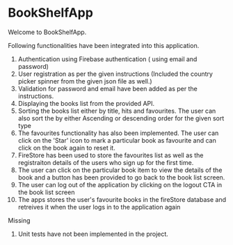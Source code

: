 # BookShelfApp

Welcome to BookShelfApp. 

Following functionalities have been integrated into this application.

1. Authentication using Firebase authentication ( using email and password)
2. User registration as per the given instructions (Included the country picker spinner from the given json file as well.)
3. Validation for password and email have been added as per the instructions.
4. Displaying the books list from the provided API.
5. Sorting the books list either by title, hits and favourites. The user can also sort the by either Ascending or descending order for the given sort type
6. The favourites functionality has also been implemented. The user can click on the 'Star' icon to mark a particular book as favourite and can click on the book again to reset it.
7. FireStore has been used to store the favourites list as well as the registraiton details of the users who sign up for the first time.
8. The user can click on the particular book item to view the details of the book and a button has been provided to go back to the book list screen.
9. The user can log out of the application by clicking on the logout CTA in the book list screen
10. The apps stores the user's favourite books in the fireStore database and retreives it when the user logs in to the application again


Missing
1. Unit tests have not been implemented in the project.
